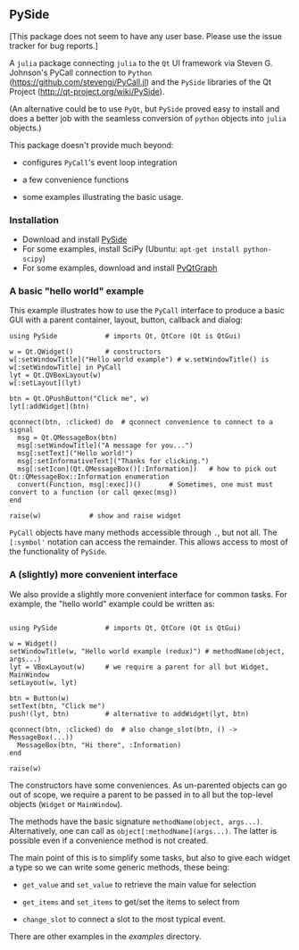 ## PySide 

[This package does not seem to have any user base. Please use the issue tracker for bug reports.]

A `julia` package connecting `julia` to the `Qt` UI framework via
Steven G. Johnson's PyCall connection to `Python`
(https://github.com/stevengj/PyCall.jl) and the `PySide` libraries of
the Qt Project (http://qt-project.org/wiki/PySide).

(An alternative could be to use `PyQt`, but `PySide` proved easy to
install and does a better job with the seamless conversion of `python`
objects into `julia` objects.)


This package doesn't provide much beyond:

* configures `PyCall`'s event loop integration

* a few convenience functions

* some examples illustrating the basic usage.

### Installation

- Download and install [PySide](http://qt-project.org/wiki/Get-PySide)
- For some examples, install SciPy (Ubuntu: `apt-get install python-scipy`)
- For some examples, download and install [PyQtGraph](http://www.pyqtgraph.org/)

### A basic "hello world" example

This example illustrates how to use the `PyCall` interface to produce a basic GUI with a
parent container, layout, button, callback and dialog:

```
using PySide			# imports Qt, QtCore (Qt is QtGui)

w = Qt.QWidget()		# constructors
w[:setWindowTitle]("Hello world example") # w.setWindowTitle() is w[:setWindowTitle] in PyCall
lyt = Qt.QVBoxLayout(w)
w[:setLayout](lyt)

btn = Qt.QPushButton("Click me", w)
lyt[:addWidget](btn)

qconnect(btn, :clicked) do	# qconnect convenience to connect to a signal
  msg = Qt.QMessageBox(btn)
  msg[:setWindowTitle]("A message for you...")
  msg[:setText]("Hello world!")
  msg[:setInformativeText]("Thanks for clicking.")
  msg[:setIcon](Qt.QMessageBox()[:Information])   # how to pick out Qt::QMessageBox::Information enumeration
  convert(Function, msg[:exec])()       # Sometimes, one must must convert to a function (or call qexec(msg))
end

raise(w)			# show and raise widget
```

`PyCall` objects have many methods accessible through `.`, but not all. The `[:symbol'` notation can access the remainder. This allows access to most of the functionality of `PySide`.


### A (slightly) more convenient interface

We also provide a slightly more convenient interface for common tasks. For example, the "hello world" example could be written as:

```

using PySide			# imports Qt, QtCore (Qt is QtGui)

w = Widget()
setWindowTitle(w, "Hello world example (redux)") # methodName(object, args...)
lyt = VBoxLayout(w)		# we require a parent for all but Widget, MainWindow
setLayout(w, lyt)

btn = Button(w)
setText(btn, "Click me")
push!(lyt, btn)			# alternative to addWidget(lyt, btn)

qconnect(btn, :clicked) do	# also change_slot(btn, () -> MessageBox(...))
  MessageBox(btn, "Hi there", :Information)
end

raise(w)
```	

The constructors have some conveniences. As un-parented objects can go
out of scope, we require a parent to be passed in to all but the
top-level objects (`Widget` or `MainWindow`).

The methods have the basic signature `methodName(object,
args...)`. Alternatively, one can call as
`object[:methodName](args...)`. The latter is possible even if a
convenience method is not created.


The main point of this is to simplify some tasks, but also to give
each widget a type so we can write some generic methods, these being:

* `get_value` and `set_value` to retrieve the main value for selection

* `get_items` and `set_items` to get/set the items to select from

* `change_slot` to connect a slot to the most typical event.


There are other examples in the _examples_ directory.
